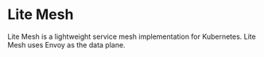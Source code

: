 # Lite Mesh


Lite Mesh is a lightweight service mesh implementation for Kubernetes. Lite Mesh uses Envoy as the data plane.

 
